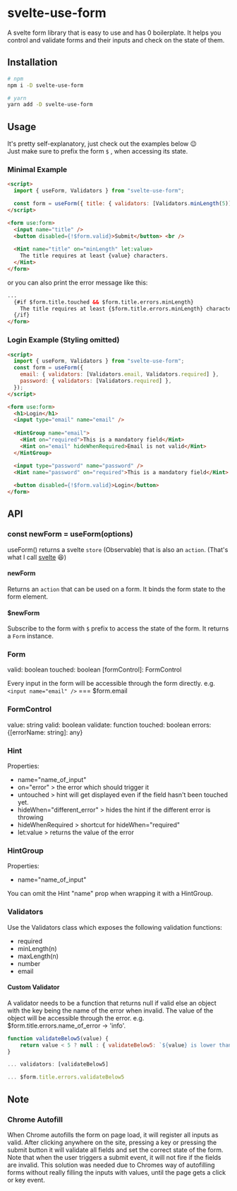 # svelte-use-form
A svelte form library that is easy to use and has 0 boilerplate. It helps you control and validate forms and their inputs and check on the state of them.

## Installation
```bash
# npm
npm i -D svelte-use-form

# yarn
yarn add -D svelte-use-form
```
## Usage
It's pretty self-explanatory, just check out the examples below 😉<br>
Just make sure to prefix the form `$` , when accessing its state.

### Minimal Example
```html
<script>
  import { useForm, Validators } from "svelte-use-form";

  const form = useForm({ title: { validators: [Validators.minLength(5)] } });
</script>

<form use:form>
  <input name="title" />
  <button disabled={!$form.valid}>Submit</button> <br />
  
  <Hint name="title" on="minLength" let:value>
    The title requires at least {value} characters.
  </Hint>
</form>

```
or you can also print the error message like this:

```html
...
  {#if $form.title.touched && $form.title.errors.minLength}
    The title requires at least {$form.title.errors.minLength} characters.
  {/if}
</form>

```

### Login Example (Styling omitted)
```html
<script>
  import { useForm, Validators } from "svelte-use-form";
  const form = useForm({
    email: { validators: [Validators.email, Validators.required] },
    password: { validators: [Validators.required] },
  });
</script>

<form use:form>
  <h1>Login</h1>
  <input type="email" name="email" />
  
  <HintGroup name="email">
    <Hint on="required">This is a mandatory field</Hint>
    <Hint on="email" hideWhenRequired>Email is not valid</Hint>
  </HintGroup>

  <input type="password" name="password" />
  <Hint name="password" on="required">This is a mandatory field</Hint>
  
  <button disabled={!$form.valid}>Login</button>
</form>
```
## API
### const newForm = useForm(options)
useForm() returns a svelte `store` (Observable) that is also an `action`. (That's what I call [svelte](https://www.dictionary.com/browse/svelte) 😆)
#### newForm
Returns an `action` that can be used on a form. It binds the form state to the form element.
#### $newForm
Subscribe to the form with `$` prefix to access the state of the form. It returns a `Form` instance.
### Form
valid: boolean
touched: boolean
[formControl]: FormControl

Every input in the form will be accessible through the form directly. e.g. `<input name="email" />` === $form.email
### FormControl
value: string
valid: boolean
validate: function
touched: boolean
errors: {[errorName: string]: any}

### Hint
Properties:
- name="name_of_input"
-  on="error" > the error which should trigger it
- untouched > hint will get displayed even if the field hasn't been touched yet.
- hideWhen="different_error" > hides the hint if the different error is throwing
- hideWhenRequired > shortcut  for hideWhen="required"
- let:value > returns the value of the error
### HintGroup
Properties:
- name="name_of_input"

You can omit the Hint "name" prop when wrapping it with a HintGroup.
### Validators
Use the Validators class which exposes the following validation functions:
- required
- minLength(n)
- maxLength(n)
- number
- email

#### Custom Validator
A validator needs to be a function that returns null if valid else an object with the key being the name of the error when invalid. The value of the object will be accessible through the error. e.g. $form.title.errors.name_of_error -> 'info'.
```javascript
function validateBelow5(value) {
	return value < 5 ? null : { validateBelow5: `${value} is lower than 5` }
}

... validators: [validateBelow5]

... $form.title.errors.validateBelow5
```

## Note
### Chrome Autofill
When Chrome autofills the form on page load, it will register all inputs as valid. After clicking anywhere on the site, pressing a key or pressing the submit button it will validate all fields and set the correct state of the form. Note that when the user triggers a submit event, it will not fire if the fields are invalid. This solution was needed due to Chromes way of autofilling forms without really filling the inputs with values, until the page gets a click or key event. 
